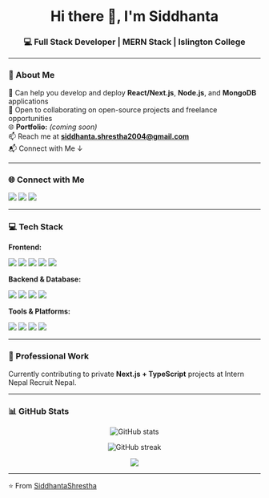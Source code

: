 <h1 align="center">Hi there 👋, I'm Siddhanta</h1>
<h3 align="center">💻 Full Stack Developer | MERN Stack | Islington College</h3>

---

### 💫 About Me  
🔭 Can help you develop and deploy **React/Next.js**, **Node.js**, and **MongoDB** applications  
👯 Open to collaborating on open-source projects and freelance opportunities  
🌐 **Portfolio:** *(coming soon)*  
📫 Reach me at **siddhanta.shrestha2004@gmail.com**  
📬 Connect with Me ↓  

---

### 🌐 Connect with Me  
<p align="left">
<a href="https://www.linkedin.com/in/siddhanta-shrestha-321207286/" target="_blank"><img src="https://img.shields.io/badge/LinkedIn-blue?style=for-the-badge&logo=linkedin" /></a>
<a href="mailto:siddhanta.shrestha2004@gmail.com"><img src="https://img.shields.io/badge/Email-D14836?style=for-the-badge&logo=gmail&logoColor=white" /></a>
<a href="https://siddhantashrestha.com.np/"><img src="https://img.shields.io/badge/Portfolio-black?style=for-the-badge&logo=firefox" /></a>
</p>

---

### 💻 Tech Stack
**Frontend:**  
<p>
  <img src="https://img.shields.io/badge/React-20232A?style=for-the-badge&logo=react&logoColor=61DAFB" />
  <img src="https://img.shields.io/badge/Next.js-000000?style=for-the-badge&logo=nextdotjs&logoColor=white" />
  <img src="https://img.shields.io/badge/HTML5-E34F26?style=for-the-badge&logo=html5&logoColor=white" />
  <img src="https://img.shields.io/badge/CSS3-1572B6?style=for-the-badge&logo=css3&logoColor=white" />
  <img src="https://img.shields.io/badge/TailwindCSS-38B2AC?style=for-the-badge&logo=tailwind-css&logoColor=white" />
</p>

**Backend & Database:**  
<p>
  <img src="https://img.shields.io/badge/Node.js-339933?style=for-the-badge&logo=nodedotjs&logoColor=white" />
  <img src="https://img.shields.io/badge/Express.js-000000?style=for-the-badge&logo=express&logoColor=white" />
  <img src="https://img.shields.io/badge/MongoDB-4EA94B?style=for-the-badge&logo=mongodb&logoColor=white" />
  <img src="https://img.shields.io/badge/MySQL-005C84?style=for-the-badge&logo=mysql&logoColor=white" />
</p>

**Tools & Platforms:**  
<p>
  <img src="https://img.shields.io/badge/Git-F05032?style=for-the-badge&logo=git&logoColor=white" />
  <img src="https://img.shields.io/badge/GitHub-181717?style=for-the-badge&logo=github&logoColor=white" />
  <img src="https://img.shields.io/badge/VS%20Code-0078D4?style=for-the-badge&logo=visual-studio-code&logoColor=white" />
  <img src="https://img.shields.io/badge/Postman-FF6C37?style=for-the-badge&logo=postman&logoColor=white" />
</p>

---

### 💼 Professional Work
Currently contributing to private **Next.js + TypeScript** projects at Intern Nepal Recruit Nepal.

---

### 📊 GitHub Stats
<p align="center">
  <img src="https://github-readme-stats.vercel.app/api?username=SiddhantaShrestha&show_icons=true&theme=react" alt="GitHub stats" />
</p>
<p align="center">
  <img src="https://github-readme-streak-stats.herokuapp.com/?user=SiddhantaShrestha&theme=react" alt="GitHub streak" />
</p>
<p align="center">
  <img src="https://github-readme-stats.vercel.app/api/top-langs/?username=SiddhantaShrestha&layout=compact&theme=react&hide=ASP.NET,C#&count_private=true" />
</p>

---

⭐️ From [SiddhantaShrestha](https://github.com/SiddhantaShrestha)

